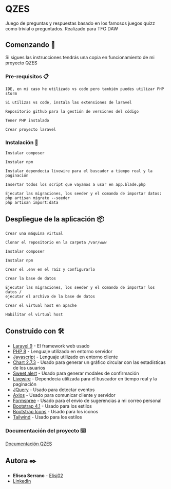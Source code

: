 # QZES

Juego de preguntas y respuestas basado en los famosos juegos quizz como trivial o preguntados. Realizado para TFG DAW

## Comenzando 🚀

Si sigues las instrucciones tendrás una copia en funcionamiento de mi proyecto QZES


### Pre-requisitos 📋

```
IDE, en mi caso he utilizado vs code pero también puedes utilizar PHP storm
```
```
Si utilizas vs code, instala las extensiones de laravel
```
```
Repositorio github para la gestión de versiones del código
```
```
Tener PHP instalado
```
```
Crear proyecto laravel
```

### Instalación 🔧

```
Instalar composer
```
```
Instalar npm
```
```
Instalar dependecia livewire para el buscador a tiempo real y la paginación
```
```
Insertar todos los script que vayamos a usar en app.blade.php
```
```
Ejecutar las migraciones, los seeder y el comando de importar datos:
php artisan migrate --seeder
php artisan import:data
```

## Despliegue de la aplicación 📦
```
Crear una máquina virtual
```
```
Clonar el repositorio en la carpeta /var/www
```
```
Instalar composer
```
```
Instalar npm
```
```
Crear el .env en el raíz y configurarlo
```
```
Crear la base de datos
```
```
Ejecutar las migraciones, los seeder y el comando de importar los datos / 
ejecutar el archivo de la base de datos
```
```
Crear el virtual host en apache
```
```
Habilitar el virtual host
```

## Construido con 🛠️

* [Laravel 9](https://laravel.com/docs/9.x/) - El framework web usado
* [PHP 8](https://www.php.net/docs.php/) - Lenguaje utilizado en entorno servidor
* [Javascript](https://developer.mozilla.org/es/docs/Web/JavaScript/) - Lenguaje utilizado en entorno cliente
* [Chart 2.7.3](https://www.chartjs.org/docs/2.7.3/) - Usado para generar un gráfico circular con las estadísticas de los usuarios
* [Sweet alert](https://sweetalert.js.org/guides/) - Usado para generar modales de confirmación
* [Livewire](https://laravel-livewire.com/) - Dependecia utilizada para el buscador en tiempo real y la paginación
* [JQuery](https://jquery.com/) - Usado para detectar eventos
* [Axios](https://axios-http.com/docs/intro) - Usado para comunicar cliente y servidor
* [Formspree](https://formspree.io/) - Usado para el envío de sugerencias a mi correo personal
* [Bootstrap 4.1](https://getbootstrap.com/docs/4.1/getting-started/introduction/) - Usado para los estilos
* [Bootstrap Icons](https://icons.getbootstrap.com/) - Usado para los iconos
* [Tailwind](https://tailwindcss.com/) - Usado para los estilos


### Documentación del proyecto ⌨️

[Documentación QZES](https://docs.google.com/document/d/11pBQhmqPo64FogiDhcyips8LMkQ99tYC-LZr3wjlew0/edit?usp=sharing)

## Autora ✒️

* **Elisea Serrano** - [Elisj02](https://github.com/Elisj02)
* [LinkedIn](https://www.linkedin.com/in/elisea-serrano-jim%C3%A9nez-2a9a07212/)